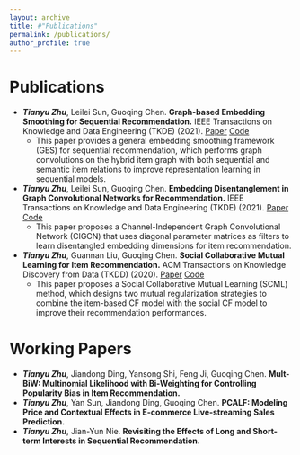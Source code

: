 ```yaml
---
layout: archive
title: #"Publications"
permalink: /publications/
author_profile: true
---
```



Publications
===
* ***Tianyu Zhu***, Leilei Sun, Guoqing Chen. **Graph-based Embedding Smoothing for Sequential Recommendation.** IEEE Transactions on Knowledge and Data Engineering (TKDE) (2021). [Paper](https://ieeexplore.ieee.org/abstract/document/9405450?casa_token=H9BLiC5GkqoAAAAA:CDnkn4T_TlbDUPzMPVQZNata6XlS6t_precdKAZdH-Yymk4tBJNKrOknBU7cM9SaRFHJb_K84G8) [Code](https://github.com/zhuty16/GES)
  - This paper provides a general embedding smoothing framework (GES) for sequential recommendation, which performs graph convolutions on the hybrid item graph with both sequential and semantic item relations to improve representation learning in sequential models.
* ***Tianyu Zhu***, Leilei Sun, Guoqing Chen. **Embedding Disentanglement in Graph Convolutional Networks for Recommendation.** IEEE Transactions on Knowledge and Data Engineering (TKDE) (2021). [Paper](https://ieeexplore.ieee.org/abstract/document/9449924?casa_token=6Hmtinsmm8wAAAAA:e2j--64R4J82dZMjKsQkHjj7TcfFGCKYPfNO8Q7d9EW5Ro7dWBpmQ5x8l6w7KzbbDiyR_Gp5TAg) [Code](https://github.com/zhuty16/CIGCN)
  - This paper proposes a Channel-Independent Graph Convolutional Network (CIGCN) that uses diagonal parameter matrices as filters to learn disentangled embedding dimensions for item recommendation.
* ***Tianyu Zhu***, Guannan Liu, Guoqing Chen. **Social Collaborative Mutual Learning for Item Recommendation.** ACM Transactions on Knowledge Discovery from Data (TKDD) (2020). [Paper](https://dl.acm.org/doi/abs/10.1145/3387162?casa_token=CfxOOji5UukAAAAA:1qivs-DI3qza8LBX2tduTl2WvWvpKAmI5jRViBot-S6g64beMNWIc3xQVWP1FuVqChJSgcSQ_X0) [Code](https://github.com/zhuty16/SCML)
  - This paper proposes a Social Collaborative Mutual Learning (SCML) method, which designs two mutual regularization strategies to combine the item-based CF model with the social CF model to improve their recommendation performances.

Working Papers
===
* ***Tianyu Zhu***, Jiandong Ding, Yansong Shi, Feng Ji, Guoqing Chen. **Mult-BiW: Multinomial Likelihood with Bi-Weighting for Controlling Popularity Bias in Item Recommendation.** 
* ***Tianyu Zhu***, Yan Sun, Jiandong Ding, Guoqing Chen. **PCALF: Modeling Price and Contextual Effects in E-commerce Live-streaming Sales Prediction.** 
* ***Tianyu Zhu***, Jian-Yun Nie. **Revisiting the Effects of Long and Short-term Interests in Sequential Recommendation.** 
 
<!--
{% if author.googlescholar %}
  You can also find my articles on <u><a href="{{author.googlescholar}}">my Google Scholar profile</a>.</u>
{% endif %}

{% include base_path %}

{% for post in site.publications reversed %}
  {% include archive-single.html %}
{% endfor %}
-->
